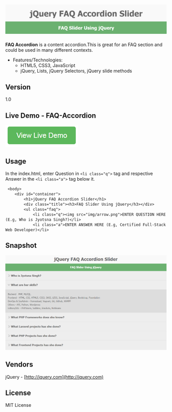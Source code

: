 # ![alt tag](https://github.com/Jyotsna-Singh/FAQ-Accordion/blob/master/img/logo.PNG)

**FAQ Accordion** is a content accordion.This is great for an FAQ section and could be used in many different contexts.

* Features/Technologies: 
  * HTML5, CSS3, JavaScript
  * jQuery, Lists, jQuery Selectors, jQuery slide methods

## Version
1.0

## Live Demo - FAQ-Accordion
 [![alt tag](https://github.com/Jyotsna-Singh/SearchVidz-YoutubeAPI/blob/master/img/green-button.PNG)](http://jyotsnasingh.com/projects/JavaScript/FAQ-Accordion/)

## Usage
  In the index.html, enter Question in `<li class="q">` tag and respective Answer in the `<li class="a">` tag below it.
   
   	 <body>
		<div id="container">
			<h1>jQuery FAQ Accordion Slider</h1>
			<div class="title"><h3>FAQ Slider Using jQuery</h3></div>
			<ul class="faq">
				<li class="q"><img src="img/arrow.png">ENTER QUESTION HERE (E.g, Who is Jyotsna Singh?)</li>
				<li class="a">ENTER ANSWER HERE (E.g, Certified Full-Stack Web Developer)</li>

## Snapshot

![alt text](https://github.com/Jyotsna-Singh/FAQ-Accordion/blob/master/img/demo.PNG "FAQ-Accordion")

## Vendors
jQuery - [http://jquery.com](http://jquery.com) 


## License
MIT License
